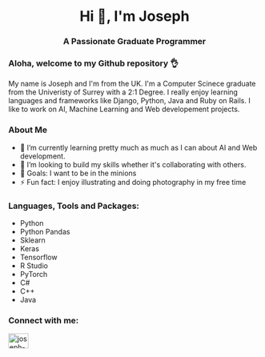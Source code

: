 

<h1 align="center">Hi 👋, I'm Joseph</h1>
<h3 align="center">A Passionate Graduate Programmer</h3>
<p align="left">
</p>


### Aloha, welcome to my Github repository 👌


My name is Joseph and I'm from the UK. I'm a Computer Scinece graduate from the Univeristy of Surrey with a 2:1 Degree. I really enjoy learning languages and frameworks like Django, Python, Java and Ruby on Rails.  I like to work on AI, Machine Learning and Web developement projects.


### About Me


- 🌱 I’m currently learning pretty much as much as I can about AI and Web development.
- 👯 I’m looking to build my skills whether it's collaborating with others.
- 🥅 Goals: I want to be in the minions
- ⚡ Fun fact: I enjoy illustrating and doing photography in my free time


### Languages, Tools and Packages:

- Python 
- Python Pandas
- Sklearn
- Keras
- Tensorflow
- R Studio
- PyTorch
- C#
- C++
- Java


### Connect with me: 

<p align="left">
<a href="https://www.linkedin.com/in/joseph-babalola-davies-2b5bab194/" target="blank"><img align="center" src="https://raw.githubusercontent.com/rahuldkjain/github-profile-readme-generator/master/src/images/icons/Social/linked-in-alt.svg" alt="joseph-babalola-davies" height="30" width="40" /></a>
</p>


<!---
javaojo/javaojo is a ✨ special ✨ repository because its `README.md` (this file) appears on your GitHub profile.
You can click the Preview link to take a look at your changes.
--->

